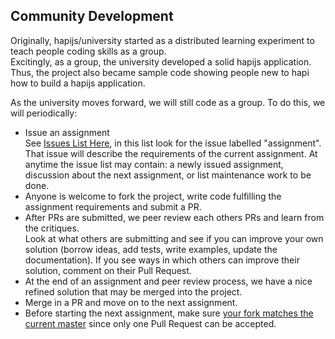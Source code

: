 ## Community Development

Originally, hapijs/university started as a distributed learning experiment to teach people coding skills as a group.  
Excitingly, as a group, the university developed a solid hapijs application. Thus, the project also became sample code 
showing people new to hapi how to build a hapijs application. 

As the university moves forward, we will still code as a group.
To do this, we will periodically:

* Issue an assignment<br/>
  See [Issues List Here](https://github.com/hapijs/university/issues), in this list look 
  for the issue labelled "assignment". That issue will describe the requirements of the current assignment.
  At anytime the issue list may contain: a newly issued assignment, discussion about the next assignment, or list maintenance work to be done.
* Anyone is welcome to fork the project, write code fulfilling the assignment requirements and submit a PR.
* After PRs are submitted, we peer review each others PRs and learn from the critiques.<br/>
  Look at what others are submitting and see if you can improve your own solution (borrow ideas, add tests, write examples, update the documentation). 
  If you see ways in which others can improve their solution, comment on their Pull Request.
* At the end of an assignment and peer review process, we have a nice refined solution that may be merged into the project.
* Merge in a PR and move on to the next assignment.
* Before starting the next assignment, make sure [your fork matches the current master](guides/git.md) since only one Pull Request can be accepted.
